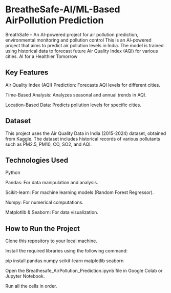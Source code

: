 # BreatheSafe-AI/ML-Based AirPollution Prediction
BreathSafe – An AI-powered project for air pollution prediction, environmental monitoring and pollution control
This is an AI-powered project that aims to predict air pollution levels in India. The model is trained using historical data to forecast future Air Quality Index (AQI) for various cities.
AI for a Healthier Tomorrow

## Key Features

Air Quality Index (AQI) Prediction: Forecasts AQI levels for different cities.

Time-Based Analysis: Analyzes seasonal and annual trends in AQI.

Location-Based Data: Predicts pollution levels for specific cities.

## Dataset

This project uses the Air Quality Data in India (2015-2024) dataset, obtained from Kaggle. The dataset includes historical records of various pollutants such as PM2.5, PM10, CO, SO2, and AQI.

## Technologies Used

Python

Pandas: For data manipulation and analysis.

Scikit-learn: For machine learning models (Random Forest Regressor).

Numpy: For numerical computations.

Matplotlib & Seaborn: For data visualization.

## How to Run the Project

Clone this repository to your local machine.

Install the required libraries using the following command:

pip install pandas numpy scikit-learn matplotlib seaborn

Open the Breathesafe_AirPollution_Prediction.ipynb file in Google Colab or Jupyter Notebook.

Run all the cells in order.

